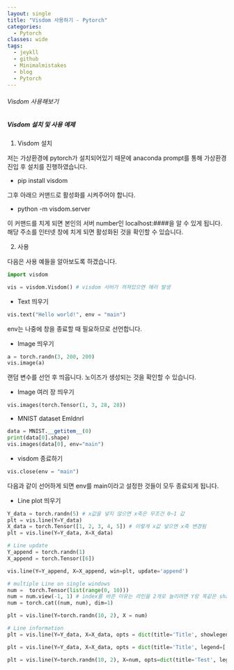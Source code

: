 ```yaml
---
layout: single
title: "Visdom 사용하기 - Pytorch"
categories:
  - Pytorch
classes: wide
tags:
  - jeykll
  - github
  - Minimalmistakes
  - blog
  - Pytorch
---
```


###### Visdom 사용해보기  

##### Visdom 설치 및 사용 예제  

1. Visdom 설치  

저는 가상환경에 pytorch가 설치되어있기 때문에 anaconda prompt를 통해 가상환경 진입 후 설치를 진행하였습니다.

 + pip install visdom  

그후 아래으 커맨드로 활성화를 시켜주어야 합니다.  

 + python -m visdom.server  

이 커맨드를 치게 되면 본인의 서버 number인 localhost:####을 알 수 있게 됩니다. 해당 주소를 인터넷 창에 치게 되면 활성화된 것을 확인할 수 있습니다.

2. 사용  

다음은 사용 예들을 알아보도록 하겠습니다.

```python
import visdom

vis = visdom.Visdom() # visdom 서버가 꺼져있으면 에러 발생
```

 + Text 띄우기

 ```python
 vis.text("Hello world!", env = "main")
 ```

 env는 나중에 창을 종료할 때 필요하므로 선언합니다.

 + Image 띄우기

 ```python
 a = torch.randn(3, 200, 200)
 vis.image(a)
 ```

 랜덤 변수를 선언 후 띄웁니다. 노이즈가 생성되는 것을 확인할 수 있습니다.

 + Image 여러 장 띄우기

 ```python
 vis.images(torch.Tensor(1, 3, 28, 28))
 ```

 + MNIST dataset  Emldnrl

 ```python
 data = MNIST.__getitem__(0)
 print(data[0].shape)
 vis.images(data[0], env="main")
 ```

 + visdom 종료하기

 ```python
 vis.close(env = "main")
 ```

 다음과 같이 선어하게 되면 env를 main이라고 설정한 것들이 모두 종료되게 됩니다.

 + Line plot 띄우기

 ```python
 Y_data = torch.randn(5) # x값을 넣지 않으면 x축은 무조건 0~1 값
 plt = vis.line(Y=Y_data)
 X_data = torch.Tensor([1, 2, 3, 4, 5]) # 이렇게 x값 넣으면 x축 변경됨
 plt = vis.line(Y=Y_data, X=X_data)

 # Line update
 Y_append = torch.randn(1)
 X_append = torch.Tensor([6])

 vis.line(Y=Y_append, X=X_append, win=plt, update='append')

 # multiple Line on single windows
 num =  torch.Tensor(list(range(0, 10)))
 num = num.view(-1, 1) # index를 바꾼 이유는 라인을 2개로 늘리려면 Y랑 똑같은 shape을 가지고 있는 애로 선언을 해야 함
 num = torch.cat((num, num), dim=1)

 plt = vis.line(Y=torch.randn(10, 2), X = num)

 # Line information
 plt = vis.line(Y=Y_data, X=X_data, opts = dict(title='Title', showlegend=True)) # Title 이름 설정

 plt = vis.line(Y=Y_data, X=X_data, opts = dict(title='Title', legend=['number 1'], showlegend=True)) # 라인 이름 설정

 plt = vis.line(Y=torch.randn(10, 2), X=num, opts=dict(title='Test', legend=['number 1', 'number 2'], showlegend=True)) # 라인 이름 2개
 ```
